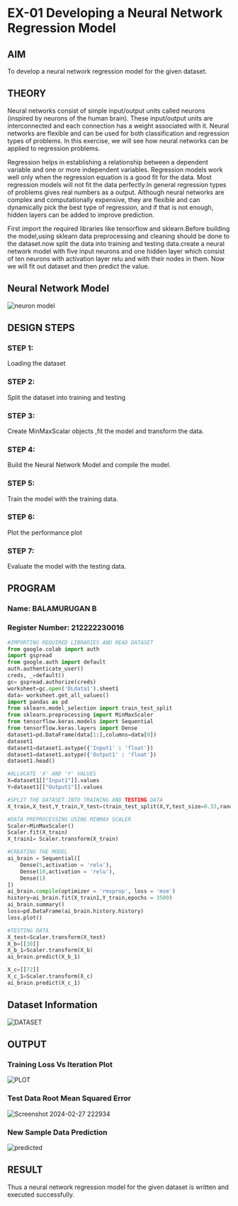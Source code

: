 # EX-01 Developing a Neural Network Regression Model

## AIM

To develop a neural network regression model for the given dataset.

## THEORY

Neural networks consist of simple input/output units called neurons (inspired by neurons of the human brain). These input/output units are interconnected and each connection has a weight associated with it. Neural networks are flexible and can be used for both classification and regression types of problems. In this exercise, we will see how neural networks can be applied to regression problems.

Regression helps in establishing a relationship between a dependent variable and one or more independent variables. Regression models work well only when the regression equation is a good fit for the data. Most regression models will not fit the data perfectly.In general regression types of problems gives real numbers as a output. Although neural networks are complex and computationally expensive, they are flexible and can dynamically pick the best type of regression, and if that is not enough, hidden layers can be added to improve prediction.

First import the required libraries like tensorflow and sklearn.Before building the model,using sklearn data preprocessing and cleaning should be done to the dataset.now split the data into training and testing data.create a neural network model with five input neurons and one hidden layer which consist of ten neurons with activation layer relu and with their nodes in them. Now we will fit out dataset and then predict the value.

## Neural Network Model
![neuron model](https://github.com/BALA291/basic-nn-model/assets/120717501/99db3e2c-f02f-4fd9-938f-e7f7e21ff9bb)


## DESIGN STEPS

### STEP 1:

Loading the dataset

### STEP 2:

Split the dataset into training and testing

### STEP 3:

Create MinMaxScalar objects ,fit the model and transform the data.

### STEP 4:

Build the Neural Network Model and compile the model.

### STEP 5:

Train the model with the training data.

### STEP 6:

Plot the performance plot

### STEP 7:

Evaluate the model with the testing data.

## PROGRAM
### Name: BALAMURUGAN B
### Register Number: 212222230016
```python
#IMPORTING REQUIRED LIBRARIES AND READ DATASET
from google.colab import auth
import gspread
from google.auth import default
auth.authenticate_user()
creds, _=default()
gc= gspread.authorize(creds)
worksheet=gc.open('DLdata1').sheet1
data= worksheet.get_all_values()
import pandas as pd
from sklearn.model_selection import train_test_split
from sklearn.preprocessing import MinMaxScaler
from tensorflow.keras.models import Sequential
from tensorflow.keras.layers import Dense
dataset1=pd.DataFrame(data[1:],columns=data[0])
dataset1
dataset1=dataset1.astype({'Input1' : 'float'})
dataset1=dataset1.astype({'Output1' : 'float'})
dataset1.head()

#ALLOCATE 'X' AND 'Y' VALUES
X=dataset1[["Input1"]].values
Y=dataset1[["Output1"]].values

#SPLIT THE DATASET INTO TRAINING AND TESTING DATA
X_train,X_test,Y_train,Y_test=(train_test_split(X,Y,test_size=0.33,random_state=20))

#DATA PREPROCESSING USING MINMAX SCALER
Scaler=MinMaxScaler()
Scaler.fit(X_train)
X_train1= Scaler.transform(X_train)

#CREATING THE MODEL
ai_brain = Sequential([
    Dense(5,activation = 'relu'),
    Dense(10,activation = 'relu'),
    Dense(1)
])
ai_brain.compile(optimizer = 'rmsprop', loss = 'mse')
history=ai_brain.fit(X_train1,Y_train,epochs = 3500)
ai_brain.summary()
loss=pd.DataFrame(ai_brain.history.history)
loss.plot()

#TESTING DATA
X_test=Scaler.transform(X_test)
X_b=[[30]]
X_b_1=Scaler.transform(X_b)
ai_brain.predict(X_b_1)

X_c=[[72]]
X_c_1=Scaler.transform(X_c)
ai_brain.predict(X_c_1)
```
## Dataset Information

![DATASET](https://github.com/BALA291/basic-nn-model/assets/120717501/71702328-e1a8-449f-94ab-35e3fbd37a49)

## OUTPUT

### Training Loss Vs Iteration Plot
![PLOT](https://github.com/BALA291/basic-nn-model/assets/120717501/67fcebc5-2ac7-4f9c-93d4-c502fa208554)

### Test Data Root Mean Squared Error
![Screenshot 2024-02-27 222934](https://github.com/BALA291/basic-nn-model/assets/120717501/4709e773-1f98-427e-a7c6-73ac60110129)


### New Sample Data Prediction
![predicted](https://github.com/BALA291/basic-nn-model/assets/120717501/5f69fab4-c008-4c64-858a-e67ec8629eb9)

## RESULT

Thus a neural network regression model for the given dataset is written and executed successfully.
